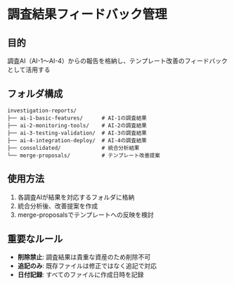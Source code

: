 # 調査結果フィードバック管理

## 目的
調査AI（AI-1～AI-4）からの報告を格納し、テンプレート改善のフィードバックとして活用する

## フォルダ構成
```
investigation-reports/
├── ai-1-basic-features/      # AI-1の調査結果
├── ai-2-monitoring-tools/    # AI-2の調査結果
├── ai-3-testing-validation/  # AI-3の調査結果
├── ai-4-integration-deploy/  # AI-4の調査結果
├── consolidated/             # 統合分析結果
└── merge-proposals/          # テンプレート改善提案
```

## 使用方法
1. 各調査AIが結果を対応するフォルダに格納
2. 統合分析後、改善提案を作成
3. merge-proposalsでテンプレートへの反映を検討

## 重要なルール
- **削除禁止**: 調査結果は貴重な資産のため削除不可
- **追記のみ**: 既存ファイルは修正ではなく追記で対応
- **日付記録**: すべてのファイルに作成日時を記録